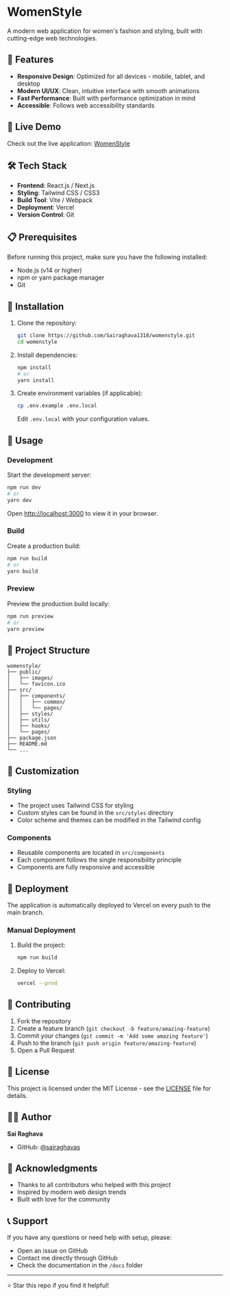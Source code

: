 # WomenStyle

A modern web application for women's fashion and styling, built with cutting-edge web technologies.

## 🌟 Features

- **Responsive Design**: Optimized for all devices - mobile, tablet, and desktop
- **Modern UI/UX**: Clean, intuitive interface with smooth animations
- **Fast Performance**: Built with performance optimization in mind
- **Accessible**: Follows web accessibility standards

## 🚀 Live Demo

Check out the live application: [WomenStyle](https://womenstyle-18l8vx7y8-sairaghavas-projects.vercel.app/)

## 🛠️ Tech Stack

- **Frontend**: React.js / Next.js
- **Styling**: Tailwind CSS / CSS3
- **Build Tool**: Vite / Webpack
- **Deployment**: Vercel
- **Version Control**: Git

## 📋 Prerequisites

Before running this project, make sure you have the following installed:

- Node.js (v14 or higher)
- npm or yarn package manager
- Git

## 🔧 Installation

1. Clone the repository:
   ```bash
   git clone https://github.com/Sairaghava1318/womenstyle.git
   cd womenstyle
   ```

2. Install dependencies:
   ```bash
   npm install
   # or
   yarn install
   ```

3. Create environment variables (if applicable):
   ```bash
   cp .env.example .env.local
   ```
   Edit `.env.local` with your configuration values.

## 🎯 Usage

### Development

Start the development server:

```bash
npm run dev
# or
yarn dev
```

Open [http://localhost:3000](http://localhost:3000) to view it in your browser.

### Build

Create a production build:

```bash
npm run build
# or
yarn build
```

### Preview

Preview the production build locally:

```bash
npm run preview
# or
yarn preview
```

## 📁 Project Structure

```
womenstyle/
├── public/
│   ├── images/
│   └── favicon.ico
├── src/
│   ├── components/
│   │   ├── common/
│   │   └── pages/
│   ├── styles/
│   ├── utils/
│   ├── hooks/
│   └── pages/
├── package.json
├── README.md
└── ...
```

## 🎨 Customization

### Styling
- The project uses Tailwind CSS for styling
- Custom styles can be found in the `src/styles` directory
- Color scheme and themes can be modified in the Tailwind config

### Components
- Reusable components are located in `src/components`
- Each component follows the single responsibility principle
- Components are fully responsive and accessible

## 🚀 Deployment

The application is automatically deployed to Vercel on every push to the main branch.

### Manual Deployment

1. Build the project:
   ```bash
   npm run build
   ```

2. Deploy to Vercel:
   ```bash
   vercel --prod
   ```

## 🤝 Contributing

1. Fork the repository
2. Create a feature branch (`git checkout -b feature/amazing-feature`)
3. Commit your changes (`git commit -m 'Add some amazing feature'`)
4. Push to the branch (`git push origin feature/amazing-feature`)
5. Open a Pull Request

## 📝 License

This project is licensed under the MIT License - see the [LICENSE](LICENSE) file for details.

## 👨‍💻 Author

**Sai Raghava**
- GitHub: [@sairaghavas](https://github.com/sairaghava1318)

## 🙏 Acknowledgments

- Thanks to all contributors who helped with this project
- Inspired by modern web design trends
- Built with love for the community

## 📞 Support

If you have any questions or need help with setup, please:
- Open an issue on GitHub
- Contact me directly through GitHub
- Check the documentation in the `/docs` folder

---

⭐ Star this repo if you find it helpful!
